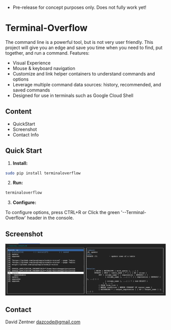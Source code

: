 * Pre-release for concept purposes only. Does not fully work yet!

# Terminal-Overflow



The command line is a powerful tool, but is not very user friendly. This project will give you an edge and save you time when you need to find, put together, and run a command. Features:

* Visual Experience
* Mouse & keyboard navigation
* Customize and link helper containers to understand commands and options
* Leverage multiple command data sources: history, recommended, and saved commands
* Designed for use in terminals such as Google Cloud Shell


<!--
<a href="https://terminaloverflow.com/framework/" target="_blank">Watch the video demo here (15 seconds).</a>
-->

## Content
* QuickStart
* Screenshot
* Contact Info

## Quick Start

1. **Install:**
  ```bash
  sudo pip install terminaloverflow
  ```
2. **Run:**
  ```bash
  terminaloverflow
  ```
3.  **Configure:**

To configure options, press CTRL+R or Click the green '--Terminal-Overflow' header in the console.

## Screenshot
<img  src="./docs/gcloud_terminal_overflow.png" />

## Contact

David Zentner dazcode@gmail.com